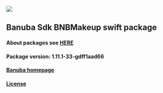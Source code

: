 [![](https://www.banuba.com/hubfs/Banuba_November2018/Images/Banuba%20SDK.png)](https://docs.banuba.com/face-ar-sdk-v1/ios/ios_overview)

## Banuba Sdk BNBMakeup swift package

#### About packages see [HERE](https://docs.banuba.com/face-ar-sdk-v1/ios/ios_packages)

#### Package version: **1.11.1-33-gdff1aad66**

#### **[Banuba homepage](https://banuba.com)**

#### **[License](https://www.banuba.com/terms)**
